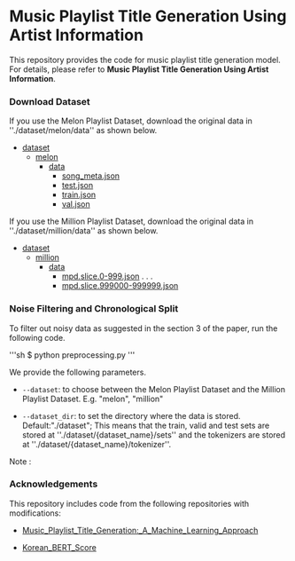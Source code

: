 # Music Playlist Title Generation Using Artist Information

This repository provides the code for music playlist title generation model. For details, please refer to **Music Playlist Title Generation Using Artist Information**.

### Download Dataset

If you use the Melon Playlist Dataset, download the original data in ''./dataset/melon/data'' as shown below. 

* [dataset](./dataset)
    * [melon](./dataset/melon)
        * [data](./dataset/melon/data)
            * [song_meta.json](./dataset/melon/data/song_meta.json)
            * [test.json](./dataset/melon/data/test.json)
            * [train.json](./dataset/melon/data/train.json)
            * [val.json](./dataset/melon/data/val.json)

If you use the Million Playlist Dataset, download the original data in ''./dataset/million/data'' as shown below. 

* [dataset](./dataset)
    * [million](./dataset/million)
        * [data](./dataset/million/data)
            * [mpd.slice.0-999.json](./dataset/million/data/mpd.slice.0-999.json)
            .
            .
            .
            * [mpd.slice.999000-999999.json](./dataset/million/data/mpd.slice.999000-999999.json)


### Noise Filtering and Chronological Split
To filter out noisy data as suggested in the section 3 of the paper, run the following code.

'''sh
$ python preprocessing.py
'''

We provide the following parameters.

- `--dataset`: to choose between the Melon Playlist Dataset and the Million Playlist Dataset. E.g. "melon", "million"

- `--dataset_dir`: to set the directory where the data is stored. Default:"./dataset"; This means that the train, valid and test sets are stored at ''./dataset/{dataset_name}/sets'' and the tokenizers are stored at ''./dataset/{dataset_name}/tokenizer''. 

Note : 


### Acknowledgements

This repository includes code from the following repositories with modifications:
* [Music_Playlist_Title_Generation:_A_Machine_Learning_Approach](https://github.com/SeungHeonDoh/ply_title_gen)

* [Korean_BERT_Score](https://github.com/lovit/KoBERTScore)
